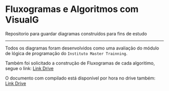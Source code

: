 # Fluxogramas e Algoritmos com VisualG

Repositorio para guardar diagramas construídos para fins de estudo

<hr>

Todos os diagramas foram desenvolvidos como uma avaliação do módulo de lógica de programação do `Instituto Master Trainning`.

Também foi solicitado a construção de Fluxogramas de cada algoritimo, segue o link:
[Link Drive]((https://drive.google.com/file/d/17s5EbRdNSVZkGA198woHU-4dbRHQ37n-/view?usp=sharing))

O documento com compilado está disponível por hora no drive também: [Link Drive](https://docs.google.com/document/d/1l2EWTkBVjZiWc3Q1xB70A2aYOwHkx4UOHlAuC2jNKOU/edit?usp=sharing)